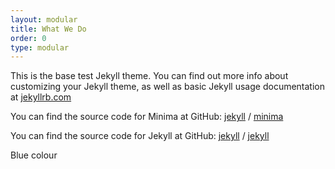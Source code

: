 ```yaml
---
layout: modular
title: What We Do
order: 0
type: modular
---
```


This is the base test Jekyll theme. You can find out more info about customizing your Jekyll theme, as well as basic Jekyll usage documentation at [jekyllrb.com](https://jekyllrb.com/)

You can find the source code for Minima at GitHub:
[jekyll][jekyll-organization] /
[minima](https://github.com/jekyll/minima)

You can find the source code for Jekyll at GitHub:
[jekyll][jekyll-organization] /
[jekyll](https://github.com/jekyll/jekyll)

<p class="blue">Blue colour</p>


[jekyll-organization]: https://github.com/jekyll
